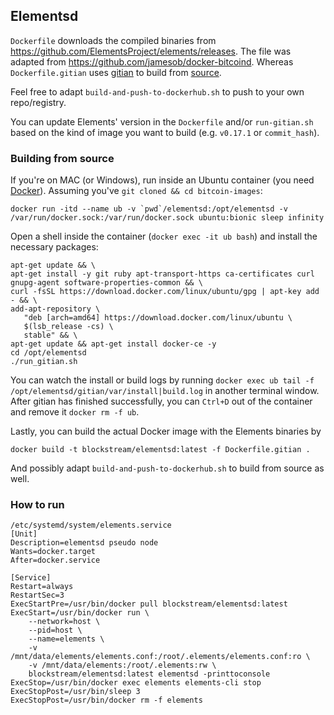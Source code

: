 ## Elementsd
`Dockerfile` downloads the compiled binaries from https://github.com/ElementsProject/elements/releases. The file was adapted from https://github.com/jamesob/docker-bitcoind. Whereas `Dockerfile.gitian` uses [gitian](https://github.com/devrandom/gitian-builder) to build from [source](https://github.com/ElementsProject/elements).

Feel free to adapt `build-and-push-to-dockerhub.sh` to push to your own repo/registry.

You can update Elements' version in the `Dockerfile` and/or `run-gitian.sh` based on the kind of image you want to build (e.g. `v0.17.1` or `commit_hash`).

### Building from source
If you're on MAC (or Windows), run inside an Ubuntu container (you need [Docker](https://docs.docker.com/install/#supported-platforms)). Assuming you've `git cloned && cd bitcoin-images`:
```
docker run -itd --name ub -v `pwd`/elementsd:/opt/elementsd -v /var/run/docker.sock:/var/run/docker.sock ubuntu:bionic sleep infinity
```
Open a shell inside the container (`docker exec -it ub bash`) and install the necessary packages:
```
apt-get update && \
apt-get install -y git ruby apt-transport-https ca-certificates curl gnupg-agent software-properties-common && \
curl -fsSL https://download.docker.com/linux/ubuntu/gpg | apt-key add - && \
add-apt-repository \
   "deb [arch=amd64] https://download.docker.com/linux/ubuntu \
   $(lsb_release -cs) \
   stable" && \
apt-get update && apt-get install docker-ce -y
cd /opt/elementsd 
./run_gitian.sh
```
You can watch the install or build logs by running `docker exec ub tail -f /opt/elementsd/gitian/var/install|build.log` in another terminal window.
After gitian has finished successfully, you can `Ctrl+D` out of the container and remove it `docker rm -f ub`.

Lastly, you can build the actual Docker image with the Elements binaries by
```
docker build -t blockstream/elementsd:latest -f Dockerfile.gitian .
``` 
And possibly adapt `build-and-push-to-dockerhub.sh` to build from source as well. 

### How to run
```
/etc/systemd/system/elements.service
[Unit]
Description=elementsd pseudo node
Wants=docker.target
After=docker.service

[Service]
Restart=always
RestartSec=3
ExecStartPre=/usr/bin/docker pull blockstream/elementsd:latest
ExecStart=/usr/bin/docker run \
    --network=host \
    --pid=host \
    --name=elements \
    -v /mnt/data/elements/elements.conf:/root/.elements/elements.conf:ro \
    -v /mnt/data/elements:/root/.elements:rw \
    blockstream/elementsd:latest elementsd -printtoconsole
ExecStop=/usr/bin/docker exec elements elements-cli stop
ExecStopPost=/usr/bin/sleep 3
ExecStopPost=/usr/bin/docker rm -f elements
```